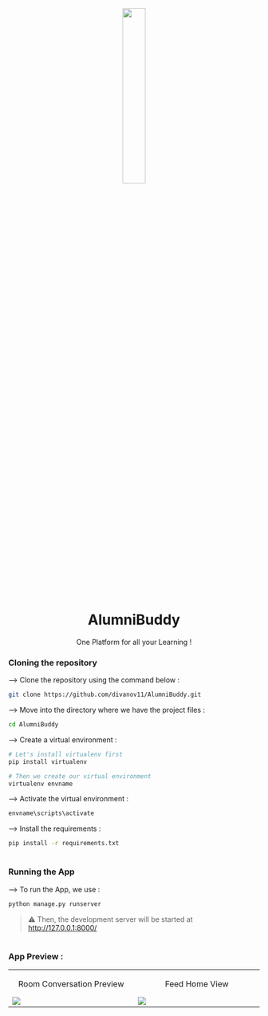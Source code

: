 <div align="center">
<img width="30%" src="https://user-images.githubusercontent.com/70067726/212542817-2ac22139-c99c-40cf-9578-3ced58b06cf7.png">

# AlumniBuddy
One Platform for all your Learning !

</div>

### Cloning the repository

--> Clone the repository using the command below :
```bash
git clone https://github.com/divanov11/AlumniBuddy.git

```

--> Move into the directory where we have the project files : 
```bash
cd AlumniBuddy

```

--> Create a virtual environment :
```bash
# Let's install virtualenv first
pip install virtualenv

# Then we create our virtual environment
virtualenv envname

```

--> Activate the virtual environment :
```bash
envname\scripts\activate

```

--> Install the requirements :
```bash
pip install -r requirements.txt

```

#

### Running the App

--> To run the App, we use :
```bash
python manage.py runserver

```

> ⚠ Then, the development server will be started at http://127.0.0.1:8000/

#

### App Preview :

<table width="100%"> 
<tr>
<td width="40%">
<p align="center">
  Room Conversation Preview
</p>
<img src="https://user-images.githubusercontent.com/70067726/212543246-55d3b49a-0204-4602-af72-5fe6cc532ae0.png">  
</td> 
<td width="40%">
<p align="center">
Feed Home View
</p>
<img src="https://user-images.githubusercontent.com/70067726/212543454-35d3a84c-2bf1-435d-8a2a-b40aebdee354.png">  
</td>
</tr>
<!--
<tr>
<td width="100%" colspan=2>      
&nbsp; 
<br>
<p align="center">
  Desktop View
</p>
<img align="center" src="https://user-images.githubusercontent.com/70067726/212543426-d6a491f4-b886-45a9-b07d-ea50226dffa0.png">
</td> 
</tr>
-->
</table>


